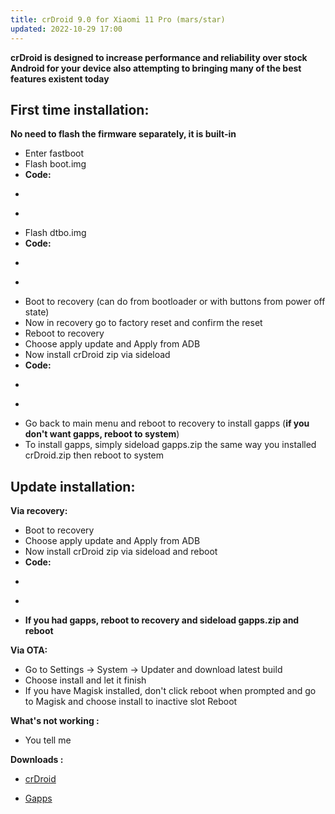 ```yaml
---
title: crDroid 9.0 for Xiaomi 11 Pro (mars/star)
updated: 2022-10-29 17:00
---
```


**crDroid is designed to increase performance and reliability over stock Android for your device also attempting to bringing many of the best features existent today**

## First time installation:

**No need to flash the firmware separately, it is built-in**

 * Enter fastboot
 * Flash boot.img
 * **Code:**
 * ```fastboot flash boot_ab boot.img
 * ```
 * Flash dtbo.img
 * **Code:**
 * ```fastboot flash dtbo_ab dtbo.img
 * ```
 * Boot to recovery (can do from bootloader or with buttons from power off state)
 * Now in recovery go to factory reset and confirm the reset
 * Reboot to recovery
 * Choose apply update and Apply from ADB
 * Now install crDroid zip via sideload
 * **Code:**
 * ```adb sideload crDroid.zip
 * ```
 * Go back to main menu and reboot to recovery to install gapps (**if you don't want gapps, reboot to system**)
 * To install gapps, simply sideload gapps.zip the same way you installed crDroid.zip then reboot to system

## Update installation:

**Via recovery:**
 * Boot to recovery
 * Choose apply update and Apply from ADB
 * Now install crDroid zip via sideload and reboot 
 * **Code:**
 * ```adb sideload crDroid.zip
 * ```
 * **If you had gapps, reboot to recovery and sideload gapps.zip and reboot**


**Via OTA:**
 * Go to Settings -> System -> Updater and download latest build
 * Choose install and let it finish
 * If you have Magisk installed, don't click reboot when prompted and go to Magisk and choose install to inactive slot Reboot

**What's not working :**
 * You tell me

**Downloads :**
 * [crDroid](https://crdroid.net/mars/9)

 * [Gapps](https://androidfilehost.com/?fid=14871746926876840643)
